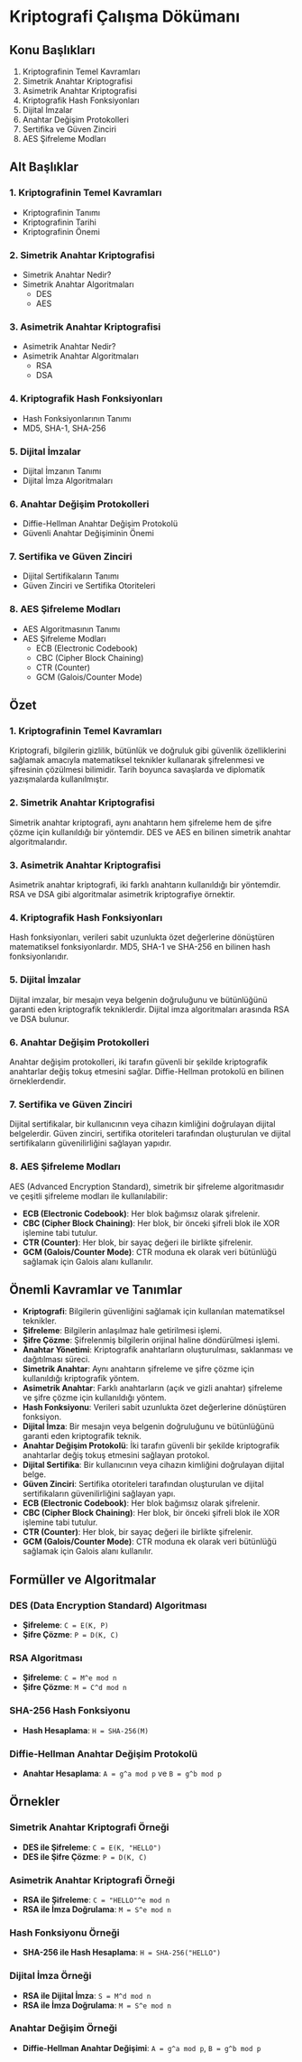 # Kriptografi Çalışma Dökümanı

## Konu Başlıkları

1. Kriptografinin Temel Kavramları
2. Simetrik Anahtar Kriptografisi
3. Asimetrik Anahtar Kriptografisi
4. Kriptografik Hash Fonksiyonları
5. Dijital İmzalar
6. Anahtar Değişim Protokolleri
7. Sertifika ve Güven Zinciri
8. AES Şifreleme Modları

## Alt Başlıklar

### 1. Kriptografinin Temel Kavramları
- Kriptografinin Tanımı
- Kriptografinin Tarihi
- Kriptografinin Önemi

### 2. Simetrik Anahtar Kriptografisi
- Simetrik Anahtar Nedir?
- Simetrik Anahtar Algoritmaları
  - DES
  - AES

### 3. Asimetrik Anahtar Kriptografisi
- Asimetrik Anahtar Nedir?
- Asimetrik Anahtar Algoritmaları
  - RSA
  - DSA

### 4. Kriptografik Hash Fonksiyonları
- Hash Fonksiyonlarının Tanımı
- MD5, SHA-1, SHA-256

### 5. Dijital İmzalar
- Dijital İmzanın Tanımı
- Dijital İmza Algoritmaları

### 6. Anahtar Değişim Protokolleri
- Diffie-Hellman Anahtar Değişim Protokolü
- Güvenli Anahtar Değişiminin Önemi

### 7. Sertifika ve Güven Zinciri
- Dijital Sertifikaların Tanımı
- Güven Zinciri ve Sertifika Otoriteleri

### 8. AES Şifreleme Modları
- AES Algoritmasının Tanımı
- AES Şifreleme Modları
  - ECB (Electronic Codebook)
  - CBC (Cipher Block Chaining)
  - CTR (Counter)
  - GCM (Galois/Counter Mode)

## Özet

### 1. Kriptografinin Temel Kavramları
Kriptografi, bilgilerin gizlilik, bütünlük ve doğruluk gibi güvenlik özelliklerini sağlamak amacıyla matematiksel teknikler kullanarak şifrelenmesi ve şifresinin çözülmesi bilimidir. Tarih boyunca savaşlarda ve diplomatik yazışmalarda kullanılmıştır.

### 2. Simetrik Anahtar Kriptografisi
Simetrik anahtar kriptografi, aynı anahtarın hem şifreleme hem de şifre çözme için kullanıldığı bir yöntemdir. DES ve AES en bilinen simetrik anahtar algoritmalarıdır.

### 3. Asimetrik Anahtar Kriptografisi
Asimetrik anahtar kriptografi, iki farklı anahtarın kullanıldığı bir yöntemdir. RSA ve DSA gibi algoritmalar asimetrik kriptografiye örnektir.

### 4. Kriptografik Hash Fonksiyonları
Hash fonksiyonları, verileri sabit uzunlukta özet değerlerine dönüştüren matematiksel fonksiyonlardır. MD5, SHA-1 ve SHA-256 en bilinen hash fonksiyonlarıdır.

### 5. Dijital İmzalar
Dijital imzalar, bir mesajın veya belgenin doğruluğunu ve bütünlüğünü garanti eden kriptografik tekniklerdir. Dijital imza algoritmaları arasında RSA ve DSA bulunur.

### 6. Anahtar Değişim Protokolleri
Anahtar değişim protokolleri, iki tarafın güvenli bir şekilde kriptografik anahtarlar değiş tokuş etmesini sağlar. Diffie-Hellman protokolü en bilinen örneklerdendir.

### 7. Sertifika ve Güven Zinciri
Dijital sertifikalar, bir kullanıcının veya cihazın kimliğini doğrulayan dijital belgelerdir. Güven zinciri, sertifika otoriteleri tarafından oluşturulan ve dijital sertifikaların güvenilirliğini sağlayan yapıdır.

### 8. AES Şifreleme Modları
AES (Advanced Encryption Standard), simetrik bir şifreleme algoritmasıdır ve çeşitli şifreleme modları ile kullanılabilir:
- **ECB (Electronic Codebook)**: Her blok bağımsız olarak şifrelenir.
- **CBC (Cipher Block Chaining)**: Her blok, bir önceki şifreli blok ile XOR işlemine tabi tutulur.
- **CTR (Counter)**: Her blok, bir sayaç değeri ile birlikte şifrelenir.
- **GCM (Galois/Counter Mode)**: CTR moduna ek olarak veri bütünlüğü sağlamak için Galois alanı kullanılır.

## Önemli Kavramlar ve Tanımlar

- **Kriptografi**: Bilgilerin güvenliğini sağlamak için kullanılan matematiksel teknikler.
- **Şifreleme**: Bilgilerin anlaşılmaz hale getirilmesi işlemi.
- **Şifre Çözme**: Şifrelenmiş bilgilerin orijinal haline döndürülmesi işlemi.
- **Anahtar Yönetimi**: Kriptografik anahtarların oluşturulması, saklanması ve dağıtılması süreci.
- **Simetrik Anahtar**: Aynı anahtarın şifreleme ve şifre çözme için kullanıldığı kriptografik yöntem.
- **Asimetrik Anahtar**: Farklı anahtarların (açık ve gizli anahtar) şifreleme ve şifre çözme için kullanıldığı yöntem.
- **Hash Fonksiyonu**: Verileri sabit uzunlukta özet değerlerine dönüştüren fonksiyon.
- **Dijital İmza**: Bir mesajın veya belgenin doğruluğunu ve bütünlüğünü garanti eden kriptografik teknik.
- **Anahtar Değişim Protokolü**: İki tarafın güvenli bir şekilde kriptografik anahtarlar değiş tokuş etmesini sağlayan protokol.
- **Dijital Sertifika**: Bir kullanıcının veya cihazın kimliğini doğrulayan dijital belge.
- **Güven Zinciri**: Sertifika otoriteleri tarafından oluşturulan ve dijital sertifikaların güvenilirliğini sağlayan yapı.
- **ECB (Electronic Codebook)**: Her blok bağımsız olarak şifrelenir.
- **CBC (Cipher Block Chaining)**: Her blok, bir önceki şifreli blok ile XOR işlemine tabi tutulur.
- **CTR (Counter)**: Her blok, bir sayaç değeri ile birlikte şifrelenir.
- **GCM (Galois/Counter Mode)**: CTR moduna ek olarak veri bütünlüğü sağlamak için Galois alanı kullanılır.

## Formüller ve Algoritmalar

### DES (Data Encryption Standard) Algoritması
- **Şifreleme**: `C = E(K, P)`
- **Şifre Çözme**: `P = D(K, C)`

### RSA Algoritması
- **Şifreleme**: `C = M^e mod n`
- **Şifre Çözme**: `M = C^d mod n`

### SHA-256 Hash Fonksiyonu
- **Hash Hesaplama**: `H = SHA-256(M)`

### Diffie-Hellman Anahtar Değişim Protokolü
- **Anahtar Hesaplama**: `A = g^a mod p` ve `B = g^b mod p`

## Örnekler

### Simetrik Anahtar Kriptografi Örneği
- **DES ile Şifreleme**: `C = E(K, "HELLO")`
- **DES ile Şifre Çözme**: `P = D(K, C)`

### Asimetrik Anahtar Kriptografi Örneği
- **RSA ile Şifreleme**: `C = "HELLO"^e mod n`
- **RSA ile İmza Doğrulama**: `M = S^e mod n`

### Hash Fonksiyonu Örneği
- **SHA-256 ile Hash Hesaplama**: `H = SHA-256("HELLO")`

### Dijital İmza Örneği
- **RSA ile Dijital İmza**: `S = M^d mod n`
- **RSA ile İmza Doğrulama**: `M = S^e mod n`

### Anahtar Değişim Örneği
- **Diffie-Hellman Anahtar Değişimi**: `A = g^a mod p`, `B = g^b mod p`
